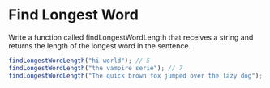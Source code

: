 # Find Longest Word

Write a function called findLongestWordLength that receives a string and returns the length of the longest word in the sentence.


```javascript
findLongestWordLength("hi world"); // 5
findLongestWordLength("the vampire serie"); // 7
findLongestWordLength("The quick brown fox jumped over the lazy dog"); // 6
```
